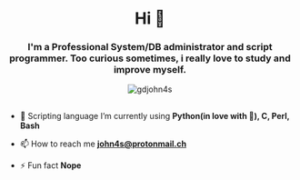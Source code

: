 <h1 align="center">Hi 👋</h1>
<h3 align="center">I'm a Professional System/DB administrator and script programmer.
Too curious sometimes, i really love to study and improve myself.</h3>

<p align="center"> <img src="https://komarev.com/ghpvc/?username=gdjohn4s&label=Profile%20views&color=0e75b6&style=flat" alt="gdjohn4s" /> </p>

##

- 🌱 Scripting language I’m currently using **Python(in love with 🐍), C, Perl, Bash**

- 📫 How to reach me **john4s@protonmail.ch**

- ⚡ Fun fact **Nope**


